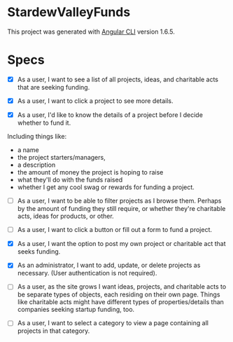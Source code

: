 # StardewValleyFunds

This project was generated with [Angular CLI](https://github.com/angular/angular-cli) version 1.6.5.

# Specs

- [x] As a user, I want to see a list of all projects, ideas, and charitable acts that are seeking funding.

- [x] As a user, I want to click a project to see more details.

- [x] As a user, I'd like to know the details of a project before I decide whether to fund it.

Including things like:
* a name
* the project starters/managers,
* a description
* the amount of money the project is hoping to raise
* what they'll do with the funds raised
* whether I get any cool swag or rewards for funding a project.

- [ ] As a user, I want to be able to filter projects as I browse them. Perhaps by the amount of funding they still require, or whether they're charitable acts, ideas for products, or other.

- [ ] As a user, I want to click a button or fill out a form to fund a project.

- [x] As a user, I want the option to post my own project or charitable act that seeks funding.

- [x] As an administrator, I want to add, update, or delete projects as necessary. (User authentication is not required).

- [ ] As a user, as the site grows I want ideas, projects, and charitable acts to be separate types of objects, each residing on their own page. Things like charitable acts might have different types of properties/details than companies seeking startup funding, too.

- [ ] As a user, I want to select a category to view a page containing all projects in that category.
